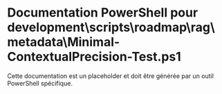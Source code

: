 # Documentation PowerShell pour development\scripts\roadmap\rag\metadata\Minimal-ContextualPrecision-Test.ps1

Cette documentation est un placeholder et doit être générée par un outil PowerShell spécifique.

